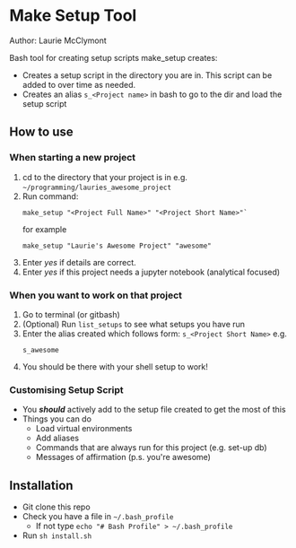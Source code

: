 # Make Setup Tool
Author: Laurie McClymont

Bash tool for creating setup scripts
make_setup creates:
- Creates a setup script in the directory you are in. This script can be added to over time as needed.
- Creates an alias `s_<Project name>` in bash to go to the dir and load the setup script

## How to use

### When starting a new project

1. cd to the directory that your project is in e.g. `~/programming/lauries_awesome_project`
1. Run command:
    ```
    make_setup "<Project Full Name>" "<Project Short Name>"`
    ```
    for example
    ```
    make_setup "Laurie's Awesome Project" "awesome"
    ```
1. Enter *yes* if details are correct.
1. Enter *yes* if this project needs a jupyter notebook (analytical focused)

### When you want to work on that project

1. Go to terminal (or gitbash)
1. (Optional) Run `list_setups` to see what setups you have run
1. Enter the alias created which follows form: `s_<Project Short Name>`
   e.g.
   ```
   s_awesome
   ```
1. You should be there with your shell setup to work!

### Customising Setup Script

- You ***should*** actively add to the setup file created to get the most of this
- Things you can do
    - Load virtual environments
    - Add aliases
    - Commands that are always run for this project (e.g. set-up db)
    - Messages of affirmation (p.s. you're awesome)

## Installation

- Git clone this repo
- Check you have a file in `~/.bash_profile`
    - If not type `echo "# Bash Profile" > ~/.bash_profile`
- Run `sh install.sh`
